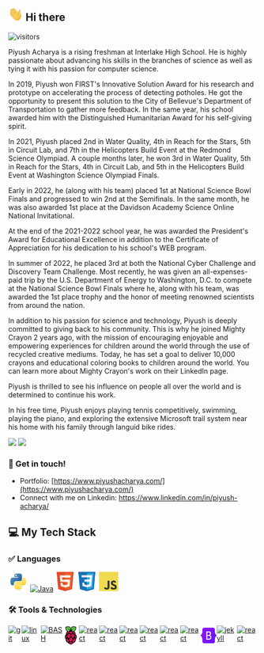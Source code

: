 ## <img src="https://raw.githubusercontent.com/danBamikiya/danBamikiya/main/wave.gif" width="30"> Hi there

![visitors](https://visitor-badge.laobi.icu/badge?page_id=Verisimilitude11.Verisimilitude11)

Piyush Acharya is a rising freshman at Interlake High School. He is highly passionate about advancing his skills in the branches of science as well as tying it with his passion for computer science.

In 2019, Piyush won FIRST's Innovative Solution Award for his research and prototype on accelerating the process of detecting potholes. He got the opportunity to present this solution to the City of Bellevue's Department of Transportation to gather more feedback. In the same year, his school awarded him with the Distinguished Humanitarian Award for his self-giving spirit.

In 2021, Piyush placed 2nd in Water Quality, 4th in Reach for the Stars, 5th in Circuit Lab, and 7th in the Helicopters Build Event at the Redmond Science Olympiad. A couple months later, he won 3rd in Water Quality, 5th in Reach for the Stars, 4th in Circuit Lab, and 5th in the Helicopters Build Event at Washington Science Olympiad Finals.

Early in 2022, he (along with his team) placed 1st at National Science Bowl Finals and progressed to win 2nd at the Semifinals. In the same month, he was also awarded 1st place at the Davidson Academy Science Online National Invitational. 

At the end of the 2021-2022 school year, he was awarded the President's Award for Educational Excellence in addition to the Certificate of Appreciation for his dedication to his school's WEB program. 

In summer of 2022, he placed 3rd at both the National Cyber Challenge and Discovery Team Challenge. Most recently, he was given an all-expenses-paid trip by the U.S. Department of Energy to Washington, D.C. to compete at the National Science Bowl Finals where he, along with his team, was awarded the 1st place trophy and the honor of meeting renowned scientists from around the nation.

In addition to his passion for science and technology, Piyush is deeply committed to giving back to his community. This is why he joined Mighty Crayon 2 years ago, with the mission of encouraging enjoyable and empowering experiences for children around the world through the use of recycled creative mediums. Today, <!-- as the CEO of Mighty Crayon, --> he has set a goal to deliver 10,000 crayons and educational coloring books to children around the world. You can learn more about Mighty Crayon's work on their LinkedIn page.

Piyush is thrilled to see his influence on people all over the world and is determined to continue his work.

In his free time, Piyush enjoys playing tennis competitively, swimming, playing the piano, and exploring the extensive Microsoft trail system near his home with his family through languid bike rides.

<p align="left">
  <img height="150em" src="https://github-readme-stats.vercel.app/api?username=Verisimilitude11&count_private=trueshow_icons=true&theme=tokyonight&border_radius=15" />
  <img height="150em" src="https://github-readme-stats.vercel.app/api/top-langs/?username=Verisimilitude11&layout=compact&langs_count=10&border_color=fff&&theme=tokyonight&border_radius=11" />
</p>

### 💬 Get in touch!
- Portfolio: [https://www.piyushacharya.com/](https://www.piyushacharya.com/)
- Connect with me on Linkedin: https://www.linkedin.com/in/piyush-acharya/
<!-- - Stack Overflow: <p> <a href="https://stackoverflow.com/users/19637822/verisimilitude"><img src="https://stackoverflow.com/users/flair/19637822.png?theme=dark" width="208" height="58" alt="profile for Verisimilitude at Stack Overflow, Q&amp;A for professional and enthusiast programmers" title="profile for Verisimilitude at Stack Overflow, Q&amp;A for professional and enthusiast programmers"></a> </p> -->
## 💻 My Tech Stack

### ✅ Languages
  <a href="https://www.python.org" target="_blank"><img src="https://raw.githubusercontent.com/devicons/devicon/master/icons/python/python-original.svg" alt="python" width="40" height="40"/></a>
  <a href="https://www.java.com/" target="_blank"><img src="https://th.bing.com/th/id/R.711f654d966e29da576399cc8d873a9e?rik=tifO%2bzvVJ9j0UA&riu=http%3a%2f%2flogos-download.com%2fwp-content%2fuploads%2f2016%2f10%2fJava_logo.png&ehk=P22bQv3apUVfWeZ8R8pFK3FLKFXCgf6kklPc4mjoQkE%3d&risl=&pid=ImgRaw&r=0" alt="Java" width="40" height="40"/></a>
  <a href="https://html.spec.whatwg.org/" target="_blank"><img src="https://raw.githubusercontent.com/devicons/devicon/master/icons/html5/html5-original.svg" alt="HTML" width="40" height="40"/></a>
  <a href="https://html.spec.whatwg.org/" target="_blank"><img src="https://raw.githubusercontent.com/devicons/devicon/master/icons/css3/css3-original.svg" alt="HTML" width="40" height="40"/></a>
  <a href="https://developer.mozilla.org/en-US/docs/Web/JavaScript" target="_blank"><img src="https://raw.githubusercontent.com/devicons/devicon/master/icons/javascript/javascript-original.svg" alt="javascript" width="40" height="40"/></a>
  
</div>

### 🛠️ Tools & Technologies

<div style="display: flex;">
  <a href="https://git-scm.com/" target="_blank"><img src="https://www.vectorlogo.zone/logos/git-scm/git-scm-icon.svg" alt="git" width="40" height="40"/></a>
  <a href="https://www.linux.org/" target="_blank"><img src="https://bootableinstaller.com/img/linux-512.png" alt="linux" width="40" height="40"/></a>
  <a href="https://www.gnu.org/software/bash/" target="_blank"><img src="https://keestalkstech.com/wp-content/uploads/2019/08/bash-logo-300x300.png" alt="BASH" width="40" height="40"/></a>
  <a href="https://www.raspberrypi.org/" target="_blank"><img src="https://raw.githubusercontent.com/devicons/devicon/master/icons/raspberrypi/raspberrypi-original.svg" alt="react" width="40" height="40"/></a>
  <a href="https://azure.microsoft.com/en-us/" target="_blank"><img src="https://swimburger.net/media/fbqnp2ie/azure.svg" alt="react" width="40" height="40"/></a>
  <a href="https://www.android.com/" target="_blank"><img src="https://raw.githubusercontent.com/yurijserrano/Github-Profile-Readme-Logos/master/frameworks/android.svg" alt="react" width="40" height="40"/></a>
  <a href="https://www.bluej.org/" target="_blank"><img src="https://www.freeiconspng.com/uploads/bluej-icon-png-0.png" alt="react" width="40" height="40"/></a>
  <a href="https://code.visualstudio.com/" target="_blank"><img src="https://raw.githubusercontent.com/yurijserrano/Github-Profile-Readme-Logos/master/text%20editors/vscode.svg" alt="react" width="40" height="40"/></a>
  <a href="https://visualstudio.com/" target="_blank"><img src="https://pics.computerbase.de/9/9/2/3/0-e36f805671c3b980/logo-192.2833764d.png" alt="react" width="40" height="40"/></a>
  <a href="https://dotnet.microsoft.com/en-us/" target="_blank"><img src="https://neosmart.net/blog/wp-content/uploads/2019/06/dot-NET-Core.png" alt="react" width="40" height="40"/></a>
  <a href="https://getbootstrap.com" target="_blank"><img src="https://raw.githubusercontent.com/devicons/devicon/master/icons/bootstrap/bootstrap-original.svg" alt="bootstrap" width="40" height="40"/></a>
  <a href="https://jekyllrb.com/" target="_blank"><img src="https://www.vectorlogo.zone/logos/jekyllrb/jekyllrb-icon.svg" alt="jekyll" width="40" height="40"/></a>
  <a href="https://www.eclipse.org/ide/" target="_blank"><img src="https://cdn.freebiesupply.com/logos/large/2x/eclipse-11-logo-png-transparent.png" alt="react" width="40" height="40"/></a>
</div>
